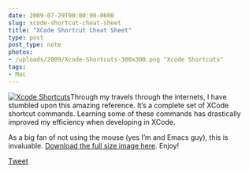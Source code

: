 ```yaml
---
date: 2009-07-29T00:00:00-0600
slug: xcode-shortcut-cheat-sheet
title: "XCode Shortcut Cheat Sheet"
type: post
post_type: note
photos:
- /uploads/2009/Xcode-Shortcuts-300x300.png "Xcode Shortcuts"
tags:
- Mac
---
```


[![Xcode Shortcuts](/uploads/2009/Xcode-Shortcuts-300x300.png "Xcode Shortcuts")](http://www.1729.us/xcode/Xcode%20Shortcuts.png)Through my travels through the internets, I have stumbled upon this amazing reference. It’s a complete set of XCode shortcut commands. Learning some of these commands has drastically improved my efficiency when developing in XCode.




 As a big fan of not using the mouse (yes I’m and Emacs guy), this is invaluable. [Download the full size image here](http://www.1729.us/xcode/Xcode%20Shortcuts.png). Enjoy!




[Tweet](http://twitter.com/share)

